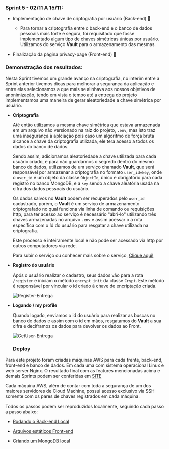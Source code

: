 ### Sprint 5 - 02/11 A 15/11:

- Implementação de chave de criptografia por usuário (Back-end) :red_circle:
  
  - Para tornar a criptografia entre o back-end e o banco de dados pessoais mais forte e segura, foi requisitado que fosse implementado algum tipo de chaves simétricas únicas por usuário. Utilizamos do serviço **Vault** para o armazenamento das mesmas.
  
- Finalização da página privacy-page (Front-end) :large_blue_circle:


### Demonstração dos resultados:

Nesta Sprint tivemos um grande avanço na criptografia, no interim entre a Sprint anterior tivemos dicas para melhorar a segurança da aplicação e entre elas selecionamos a que mais se alinhava aos nossos objetivos de anonimização, tendo em vista o tempo até a entrega do projeto implementamos uma maneira de gerar aleatoriedade a chave simétrica por usuário.

  - **Criptografia**
    
    Até então utilizamos a mesma chave simétrica que estava armazenada em um arquivo não versionado na raiz do projeto, ``.env``, mas isto traz uma insegurança à aplciação pois caso um algorítmo de força bruta alcance a chave da criptografia utilizada, ele tera acesso a todos os dados do banco de dados.
    
    Sendo assim, adicionamos aleatoriedade a chave utilizada para cada usuário criado, e para não guardarmos o segredo dentro do mesmo banco de dados, utilizamos de um serviço chamado **Vault**, que será responsável por armazenar a criptografia no formato ``user_id=key``, onde o ``user_id`` é um objeto da classe ``ObjectId``, único e obrigatório para cada registro no banco MongoDB, e a ``key`` sendo a chave aleatória usada na cifra dos dados pessoais do usuário.
    
    Os dados salvos no **Vault** podem ser recuperados pelo ``user_id`` cadastrado, porém, o **Vault** é um serviço de armazenamento criptografado no qual funciona via linha de comando ou requisições http, para ter acesso ao serviço é necessário "abri-lo" utilizando três chaves armazenadas no arquivo ``.env`` e assim acessar o a rota específica com o Id do usuário para resgatar a chave utilizada na criptografia.
    
    Este processo é inteiramente local e não pode ser acessado via http por outros computadores via rede.
    
    Para subir o serviço ou conhecer mais sobre o serviço, [Clique aqui!](https://github.com/arthurbarbero/DB-LGPD/blob/crypt_by_user/back-end/README.md)

  - **Registro do usuário**
    
    Após o usuário realizar o cadastro, seus dados vão para a rota ``/register`` e iniciam o método ``encrypt_init`` da classe ``Crypt``. Este método é responsável por vincular o id criado à chave de encriptação criada.
    
    ![Register-Entrega](https://github.com/arthurbarbero/DB-LGPD/raw/master/images/Register-Entrega5.gif)
    
  - **Logando / my profile**
    
    Quando logado, enviamos o id do usuário para realizar as buscas no banco de dados e assim com o id em mãos, resgatamos do **Vault** a sua cifra e deciframos os dados para devolver os dados ao Front.
    
    ![GetUser-Entrega](https://github.com/arthurbarbero/DB-LGPD/raw/master/images/GetUser-Entrega5.gif)
    
        
    ### Deploy

Para este projeto foram criadas máquinas AWS para cada frente, back-end, front-end e banco de dados. Em cada uma com sistema operacional Linux e web server Nginx. 
O resultado final com as features mencionadas acima e demais Sprints podem ser conferidas em [SITE](http://ec2-18-229-143-134.sa-east-1.compute.amazonaws.com/)

Cada máquina AWS, além de contar com toda a segurança de um dos maiores servidores de Cloud Machine, possui acesso exclusivo via SSH somente com os pares de chaves registrados em cada máquina.


Todos os passos podem ser reproduzidos localmente, seguindo cada passo a passo abaixo:

- [Rodando o Back-end Local](https://github.com/arthurbarbero/DB-LGPD/tree/master/back-end)

- [Arquivos estáticos Front-end](https://github.com/arthurbarbero/DB-LGPD/tree/master/front-end)

- [Criando um MongoDB local](https://github.com/arthurbarbero/DB-LGPD/tree/master/db)
  
